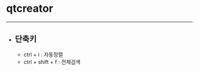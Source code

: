 
# qtcreator
-----------------------------------------------

- ## 단축키

	- ctrl + i : 자동정렬
	- ctrl + shift + f : 전체검색

	<br/><br/><br/><br/>



